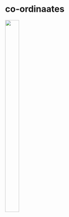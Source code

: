 # co-ordinaates

<img src=https://user-images.githubusercontent.com/45709308/180091461-ea8f52aa-6a90-468a-bbd6-461dbd7b608b.png width=30% height=40%>


